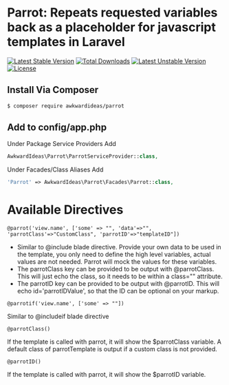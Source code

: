 # Parrot: Repeats requested variables back as a placeholder for javascript templates in Laravel

[![Latest Stable Version](https://poser.pugx.org/awkwardideas/parrot/v/stable)](https://packagist.org/packages/awkwardideas/parrot)
[![Total Downloads](https://poser.pugx.org/awkwardideas/parrot/downloads)](https://packagist.org/packages/awkwardideas/parrot)
[![Latest Unstable Version](https://poser.pugx.org/awkwardideas/parrot/v/unstable)](https://packagist.org/packages/awkwardideas/parrot)
[![License](https://poser.pugx.org/awkwardideas/parrot/license)](https://packagist.org/packages/awkwardideas/parrot)

## Install Via Composer

```bash
$ composer require awkwardideas/parrot
```

## Add to config/app.php

Under Package Service Providers Add

```php
AwkwardIdeas\Parrot\ParrotServiceProvider::class,
```

Under Facades/Class Aliases Add

```php
'Parrot' => AwkwardIdeas\Parrot\Facades\Parrot::class,
```

# Available Directives
```blade
@parrot('view.name', ['some' => "", 'data'=>"", 'parrotClass'=>"CustomClass", 'parrotID'=>"templateID"])
```
* Similar to @include blade directive. Provide your own data to be used in the template, you only need to define the high level variables, actual values are not needed. Parrot will mock the values for these variables. 
* The parrotClass key can be provided to be output with @parrotClass.  This will just echo the class, so it needs to be within a class="" attribute.  
* The parrotID key can be provided to be output with @parrotID. This will echo id='parrotIDValue', so that the ID can be optional on your markup.

```blade
@parrotif('view.name', ['some' => ""])
```
Similar to @includeif blade directive

```blade
@parrotClass()
```
If the template is called with parrot, it will show the $parrotClass variable.  A default class of parrotTemplate is output if a custom class is not provided.

```blade
@parrotID()
```
If the template is called with parrot, it will show the $parrotID variable.

